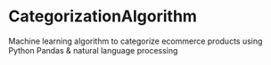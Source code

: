 # CategorizationAlgorithm
Machine learning algorithm to categorize ecommerce products using Python Pandas &amp; natural language processing
